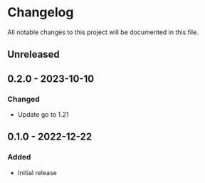 <!-- markdownlint-disable MD022 MD032 MD024-->
# Changelog

All notable changes to this project will be documented in this file.

## Unreleased

## 0.2.0 - 2023-10-10
### Changed
* Update go to 1.21

## 0.1.0 - 2022-12-22
### Added
* Initial release
